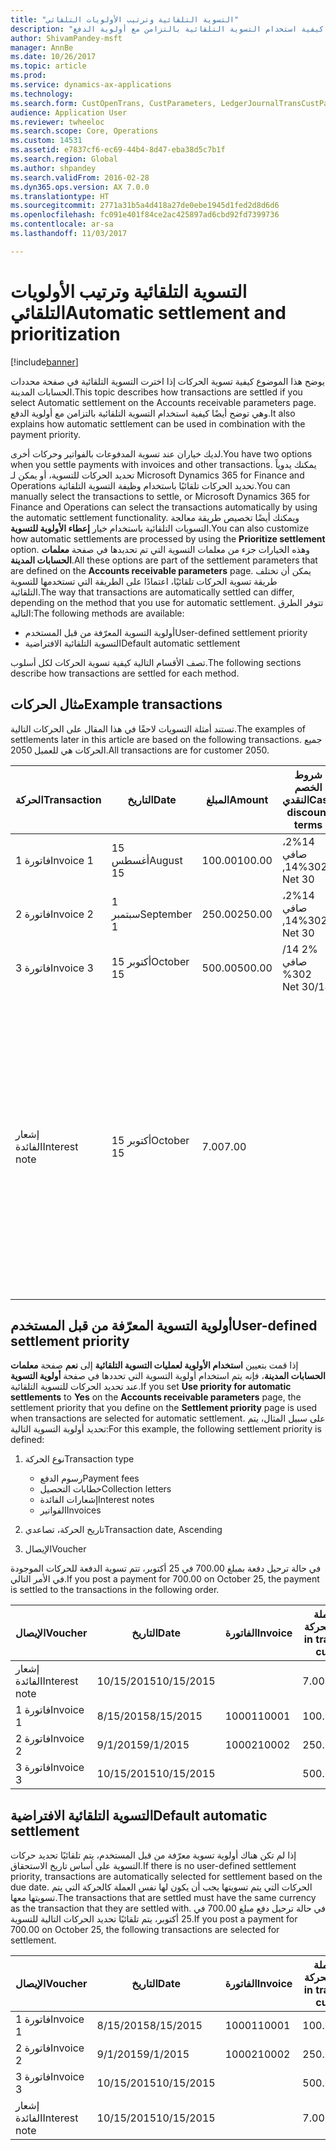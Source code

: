```yaml
---
title: "التسوية التلقائية وترتيب الأولويات التلقائي"
description: "يوضح هذا الموضوع كيفية تسوية الحركات إذا اخترت التسوية التلقائية في صفحة محددات الحسابات المدينة‬. وهي توضح أيضًا كيفية استخدام التسوية التلقائية بالتزامن مع أولوية الدفع."
author: ShivamPandey-msft
manager: AnnBe
ms.date: 10/26/2017
ms.topic: article
ms.prod: 
ms.service: dynamics-ax-applications
ms.technology: 
ms.search.form: CustOpenTrans, CustParameters, LedgerJournalTransCustPaym
audience: Application User
ms.reviewer: twheeloc
ms.search.scope: Core, Operations
ms.custom: 14531
ms.assetid: e7837cf6-ec69-44b4-8d47-eba38d5c7b1f
ms.search.region: Global
ms.author: shpandey
ms.search.validFrom: 2016-02-28
ms.dyn365.ops.version: AX 7.0.0
ms.translationtype: HT
ms.sourcegitcommit: 2771a31b5a4d418a27de0ebe1945d1fed2d8d6d6
ms.openlocfilehash: fc091e401f84ce2ac425897ad6cbd92fd7399736
ms.contentlocale: ar-sa
ms.lasthandoff: 11/03/2017

---
```


# <a name="automatic-settlement-and-prioritization"></a><span data-ttu-id="1f12a-104">التسوية التلقائية وترتيب الأولويات التلقائي</span><span class="sxs-lookup"><span data-stu-id="1f12a-104">Automatic settlement and prioritization</span></span>

[!include[banner](../includes/banner.md)]


<span data-ttu-id="1f12a-105">يوضح هذا الموضوع كيفية تسوية الحركات إذا اخترت التسوية التلقائية في صفحة محددات الحسابات المدينة‬.</span><span class="sxs-lookup"><span data-stu-id="1f12a-105">This topic describes how transactions are settled if you select Automatic settlement on the Accounts receivable parameters page.</span></span> <span data-ttu-id="1f12a-106">وهي توضح أيضًا كيفية استخدام التسوية التلقائية بالتزامن مع أولوية الدفع.</span><span class="sxs-lookup"><span data-stu-id="1f12a-106">It also explains how automatic settlement can be used in combination with the payment priority.</span></span>

<span data-ttu-id="1f12a-107">لديك خياران عند تسوية المدفوعات بالفواتير وحركات أخرى.</span><span class="sxs-lookup"><span data-stu-id="1f12a-107">You have two options when you settle payments with invoices and other transactions.</span></span> <span data-ttu-id="1f12a-108">يمكنك يدوياً تحديد الحركات للتسوية، أو يمكن لـ Microsoft Dynamics 365 for Finance and Operations تحديد الحركات تلقائيًا باستخدام وظيفة التسوية التلقائية.</span><span class="sxs-lookup"><span data-stu-id="1f12a-108">You can manually select the transactions to settle, or Microsoft Dynamics 365 for Finance and Operations can select the transactions automatically by using the automatic settlement functionality.</span></span> <span data-ttu-id="1f12a-109">ويمكنك أيضًا تخصيص طريقة معالجة التسويات التلقائية باستخدام خيار **إعطاء الأولوية للتسوية**.</span><span class="sxs-lookup"><span data-stu-id="1f12a-109">You can also customize how automatic settlements are processed by using the **Prioritize settlement** option.</span></span> <span data-ttu-id="1f12a-110">وهذه الخيارات جزء من معلمات التسوية التي تم تحديدها في صفحة **معلمات الحسابات المدينة**.</span><span class="sxs-lookup"><span data-stu-id="1f12a-110">All these options are part of the settlement parameters that are defined on the **Accounts receivable parameters** page.</span></span> <span data-ttu-id="1f12a-111">يمكن أن تختلف طريقة تسوية الحركات تلقائيًا، اعتمادًا على الطريقة التي تستخدمها للتسوية التلقائية.</span><span class="sxs-lookup"><span data-stu-id="1f12a-111">The way that transactions are automatically settled can differ, depending on the method that you use for automatic settlement.</span></span> <span data-ttu-id="1f12a-112">تتوفر الطرق التالية:</span><span class="sxs-lookup"><span data-stu-id="1f12a-112">The following methods are available:</span></span>

-   <span data-ttu-id="1f12a-113">أولوية التسوية المعرّفة من قبل المستخدم</span><span class="sxs-lookup"><span data-stu-id="1f12a-113">User-defined settlement priority</span></span>
-   <span data-ttu-id="1f12a-114">التسوية التلقائية الافتراضية</span><span class="sxs-lookup"><span data-stu-id="1f12a-114">Default automatic settlement</span></span>

<span data-ttu-id="1f12a-115">تصف الأقسام التالية كيفية تسوية الحركات لكل أسلوب.</span><span class="sxs-lookup"><span data-stu-id="1f12a-115">The following sections describe how transactions are settled for each method.</span></span>

## <a name="example-transactions"></a><span data-ttu-id="1f12a-116">مثال الحركات</span><span class="sxs-lookup"><span data-stu-id="1f12a-116">Example transactions</span></span>
<span data-ttu-id="1f12a-117">تستند أمثلة التسويات لاحقًا في هذا المقال على الحركات التالية.</span><span class="sxs-lookup"><span data-stu-id="1f12a-117">The examples of settlements later in this article are based on the following transactions.</span></span> <span data-ttu-id="1f12a-118">جميع الحركات هي للعميل 2050.</span><span class="sxs-lookup"><span data-stu-id="1f12a-118">All transactions are for customer 2050.</span></span>

| <span data-ttu-id="1f12a-119">الحركة</span><span class="sxs-lookup"><span data-stu-id="1f12a-119">Transaction</span></span>   | <span data-ttu-id="1f12a-120">التاريخ</span><span class="sxs-lookup"><span data-stu-id="1f12a-120">Date</span></span>        | <span data-ttu-id="1f12a-121">المبلغ</span><span class="sxs-lookup"><span data-stu-id="1f12a-121">Amount</span></span> | <span data-ttu-id="1f12a-122">شروط الخصم النقدي</span><span class="sxs-lookup"><span data-stu-id="1f12a-122">Cash discount terms</span></span> | <span data-ttu-id="1f12a-123">تاريخ الخصم النقدي</span><span class="sxs-lookup"><span data-stu-id="1f12a-123">Cash discount date</span></span> | <span data-ttu-id="1f12a-124">تعليقات</span><span class="sxs-lookup"><span data-stu-id="1f12a-124">Comments</span></span>                                                                                                                                                                                      |
|---------------|-------------|--------|---------------------|--------------------|-----------------------------------------------------------------------------------------------------------------------------------------------------------------------------------------------|
| <span data-ttu-id="1f12a-125">فاتورة 1</span><span class="sxs-lookup"><span data-stu-id="1f12a-125">Invoice 1</span></span>     | <span data-ttu-id="1f12a-126">15 أغسطس</span><span class="sxs-lookup"><span data-stu-id="1f12a-126">August 15</span></span>   | <span data-ttu-id="1f12a-127">100.00</span><span class="sxs-lookup"><span data-stu-id="1f12a-127">100.00</span></span> | <span data-ttu-id="1f12a-128">‏‫2%14، صافي 30</span><span class="sxs-lookup"><span data-stu-id="1f12a-128">2%14, Net 30</span></span>        | <span data-ttu-id="1f12a-129">29 أغسطس</span><span class="sxs-lookup"><span data-stu-id="1f12a-129">August 29</span></span>          |                                                                                                                                                                                               |
| <span data-ttu-id="1f12a-130">فاتورة 2</span><span class="sxs-lookup"><span data-stu-id="1f12a-130">Invoice 2</span></span>     | <span data-ttu-id="1f12a-131">1 سبتمبر</span><span class="sxs-lookup"><span data-stu-id="1f12a-131">September 1</span></span> | <span data-ttu-id="1f12a-132">250.00</span><span class="sxs-lookup"><span data-stu-id="1f12a-132">250.00</span></span> | <span data-ttu-id="1f12a-133">‏‫2%14، صافي 30</span><span class="sxs-lookup"><span data-stu-id="1f12a-133">2%14, Net 30</span></span>        | <span data-ttu-id="1f12a-134">15 سبتمبر</span><span class="sxs-lookup"><span data-stu-id="1f12a-134">September 15</span></span>       |                                                                                                                                                                                               |
| <span data-ttu-id="1f12a-135">فاتورة 3</span><span class="sxs-lookup"><span data-stu-id="1f12a-135">Invoice 3</span></span>     | <span data-ttu-id="1f12a-136">15 أكتوبر</span><span class="sxs-lookup"><span data-stu-id="1f12a-136">October 15</span></span>  | <span data-ttu-id="1f12a-137">500.00</span><span class="sxs-lookup"><span data-stu-id="1f12a-137">500.00</span></span> | <span data-ttu-id="1f12a-138">‏‫2% 14/صافي 30</span><span class="sxs-lookup"><span data-stu-id="1f12a-138">2% 14/Net 30</span></span>        | <span data-ttu-id="1f12a-139">29 أكتوبر</span><span class="sxs-lookup"><span data-stu-id="1f12a-139">October 29</span></span>         |                                                                                                                                                                                               |
| <span data-ttu-id="1f12a-140">إشعار الفائدة</span><span class="sxs-lookup"><span data-stu-id="1f12a-140">Interest note</span></span> | <span data-ttu-id="1f12a-141">15 أكتوبر</span><span class="sxs-lookup"><span data-stu-id="1f12a-141">October 15</span></span>  | <span data-ttu-id="1f12a-142">7.00</span><span class="sxs-lookup"><span data-stu-id="1f12a-142">7.00</span></span>   |                     |                    | <span data-ttu-id="1f12a-143">‏‫يتم إشعار الفائدة هذا للفاتورة 1 والفاتورة 2.</span><span class="sxs-lookup"><span data-stu-id="1f12a-143">This interest note is for invoice 1 and invoice 2.</span></span> <span data-ttu-id="1f12a-144">ويحسب المبلغ كفائدة 2 في المائة على المبالغ التي مر 30 يومًا أو أكثر بعد استحقاقها.‬</span><span class="sxs-lookup"><span data-stu-id="1f12a-144">The amount is calculated as 2-percent interest on amounts that are 30 or more days past due.</span></span> <span data-ttu-id="1f12a-145">على سبيل المثال، 0.02 × (100.00 + 250.00) = 7.00.</span><span class="sxs-lookup"><span data-stu-id="1f12a-145">For example, 0.02 × (100.00 + 250.00) = 7.00.</span></span> |

## <a name="user-defined-settlement-priority"></a><span data-ttu-id="1f12a-146">أولوية التسوية المعرّفة من قبل المستخدم</span><span class="sxs-lookup"><span data-stu-id="1f12a-146">User-defined settlement priority</span></span>
<span data-ttu-id="1f12a-147">إذا قمت بتعيين **استخدام الأولوية لعمليات التسوية التلقائية** إلى **نعم** صفحة **معلمات الحسابات المدينة**، فإنه يتم استخدام أولوية التسوية التي تحددها في صفحة **أولوية التسوية** عند تحديد الحركات للتسوية التلقائية.</span><span class="sxs-lookup"><span data-stu-id="1f12a-147">If you set **Use priority for automatic settlements** to **Yes** on the **Accounts receivable parameters** page, the settlement priority that you define on the **Settlement priority** page is used when transactions are selected for automatic settlement.</span></span> <span data-ttu-id="1f12a-148">على سبيل المثال، يتم تحديد أولوية التسوية التالية:</span><span class="sxs-lookup"><span data-stu-id="1f12a-148">For this example, the following settlement priority is defined:</span></span>

1.  <span data-ttu-id="1f12a-149">نوع الحركة</span><span class="sxs-lookup"><span data-stu-id="1f12a-149">Transaction type</span></span>
    -   <span data-ttu-id="1f12a-150">رسوم الدفع</span><span class="sxs-lookup"><span data-stu-id="1f12a-150">Payment fees</span></span>
    -   <span data-ttu-id="1f12a-151">خطابات التحصيل</span><span class="sxs-lookup"><span data-stu-id="1f12a-151">Collection letters</span></span>
    -   <span data-ttu-id="1f12a-152">إشعارات الفائدة</span><span class="sxs-lookup"><span data-stu-id="1f12a-152">Interest notes</span></span>
    -   <span data-ttu-id="1f12a-153">الفواتير</span><span class="sxs-lookup"><span data-stu-id="1f12a-153">Invoices</span></span>

2.  <span data-ttu-id="1f12a-154">تاريخ الحركة، تصاعدي</span><span class="sxs-lookup"><span data-stu-id="1f12a-154">Transaction date, Ascending</span></span>
3.  <span data-ttu-id="1f12a-155">الإيصال</span><span class="sxs-lookup"><span data-stu-id="1f12a-155">Voucher</span></span>

<span data-ttu-id="1f12a-156">في حالة ترحيل دفعة بمبلغ 700.00 في 25 أكتوبر، تتم تسوية الدفعة للحركات الموجودة في الأمر التالي.</span><span class="sxs-lookup"><span data-stu-id="1f12a-156">If you post a payment for 700.00 on October 25, the payment is settled to the transactions in the following order.</span></span>

| <span data-ttu-id="1f12a-157">الإيصال</span><span class="sxs-lookup"><span data-stu-id="1f12a-157">Voucher</span></span>       | <span data-ttu-id="1f12a-158">التاريخ</span><span class="sxs-lookup"><span data-stu-id="1f12a-158">Date</span></span>       | <span data-ttu-id="1f12a-159">الفاتورة</span><span class="sxs-lookup"><span data-stu-id="1f12a-159">Invoice</span></span> | <span data-ttu-id="1f12a-160">المبلغ بعملة الحركة</span><span class="sxs-lookup"><span data-stu-id="1f12a-160">Amount in transaction currency</span></span> | <span data-ttu-id="1f12a-161">المبلغ المراد تسويته</span><span class="sxs-lookup"><span data-stu-id="1f12a-161">Amount to settle</span></span> | <span data-ttu-id="1f12a-162">الرصيد</span><span class="sxs-lookup"><span data-stu-id="1f12a-162">Balance</span></span> | <span data-ttu-id="1f12a-163">عملة</span><span class="sxs-lookup"><span data-stu-id="1f12a-163">Currency</span></span> |
|---------------|------------|---------|--------------------------------|------------------|---------|----------|
| <span data-ttu-id="1f12a-164">إشعار الفائدة</span><span class="sxs-lookup"><span data-stu-id="1f12a-164">Interest note</span></span> | <span data-ttu-id="1f12a-165">10/15/2015</span><span class="sxs-lookup"><span data-stu-id="1f12a-165">10/15/2015</span></span> |         | <span data-ttu-id="1f12a-166">7.00</span><span class="sxs-lookup"><span data-stu-id="1f12a-166">7.00</span></span>                           | <span data-ttu-id="1f12a-167">7.00</span><span class="sxs-lookup"><span data-stu-id="1f12a-167">7.00</span></span>             | <span data-ttu-id="1f12a-168">0.00</span><span class="sxs-lookup"><span data-stu-id="1f12a-168">0.00</span></span>    | <span data-ttu-id="1f12a-169">دولار أمريكي</span><span class="sxs-lookup"><span data-stu-id="1f12a-169">USD</span></span>      |
| <span data-ttu-id="1f12a-170">فاتورة 1</span><span class="sxs-lookup"><span data-stu-id="1f12a-170">Invoice 1</span></span>     | <span data-ttu-id="1f12a-171">8/15/2015</span><span class="sxs-lookup"><span data-stu-id="1f12a-171">8/15/2015</span></span>  | <span data-ttu-id="1f12a-172">10001</span><span class="sxs-lookup"><span data-stu-id="1f12a-172">10001</span></span>   | <span data-ttu-id="1f12a-173">100.00</span><span class="sxs-lookup"><span data-stu-id="1f12a-173">100.00</span></span>                         | <span data-ttu-id="1f12a-174">100.00</span><span class="sxs-lookup"><span data-stu-id="1f12a-174">100.00</span></span>           | <span data-ttu-id="1f12a-175">0.00</span><span class="sxs-lookup"><span data-stu-id="1f12a-175">0.00</span></span>    | <span data-ttu-id="1f12a-176">دولار أمريكي</span><span class="sxs-lookup"><span data-stu-id="1f12a-176">USD</span></span>      |
| <span data-ttu-id="1f12a-177">فاتورة 2</span><span class="sxs-lookup"><span data-stu-id="1f12a-177">Invoice 2</span></span>     | <span data-ttu-id="1f12a-178">9/1/2015</span><span class="sxs-lookup"><span data-stu-id="1f12a-178">9/1/2015</span></span>   | <span data-ttu-id="1f12a-179">10002</span><span class="sxs-lookup"><span data-stu-id="1f12a-179">10002</span></span>   | <span data-ttu-id="1f12a-180">250.00</span><span class="sxs-lookup"><span data-stu-id="1f12a-180">250.00</span></span>                         | <span data-ttu-id="1f12a-181">250.00</span><span class="sxs-lookup"><span data-stu-id="1f12a-181">250.00</span></span>           | <span data-ttu-id="1f12a-182">0.00</span><span class="sxs-lookup"><span data-stu-id="1f12a-182">0.00</span></span>    | <span data-ttu-id="1f12a-183">دولار أمريكي</span><span class="sxs-lookup"><span data-stu-id="1f12a-183">USD</span></span>      |
| <span data-ttu-id="1f12a-184">فاتورة 3</span><span class="sxs-lookup"><span data-stu-id="1f12a-184">Invoice 3</span></span>     | <span data-ttu-id="1f12a-185">10/15/2015</span><span class="sxs-lookup"><span data-stu-id="1f12a-185">10/15/2015</span></span> |         | <span data-ttu-id="1f12a-186">500.00</span><span class="sxs-lookup"><span data-stu-id="1f12a-186">500.00</span></span>                         | <span data-ttu-id="1f12a-187">343.00</span><span class="sxs-lookup"><span data-stu-id="1f12a-187">343.00</span></span>           | <span data-ttu-id="1f12a-188">157.00</span><span class="sxs-lookup"><span data-stu-id="1f12a-188">157.00</span></span>  | <span data-ttu-id="1f12a-189">دولار أمريكي</span><span class="sxs-lookup"><span data-stu-id="1f12a-189">USD</span></span>      |

## <a name="default-automatic-settlement"></a><span data-ttu-id="1f12a-190">التسوية التلقائية الافتراضية</span><span class="sxs-lookup"><span data-stu-id="1f12a-190">Default automatic settlement</span></span>
<span data-ttu-id="1f12a-191">إذا لم تكن هناك أولوية تسوية معرّفة من قبل المستخدم، يتم تلقائيًا تحديد حركات التسوية على أساس تاريخ الاستحقاق.</span><span class="sxs-lookup"><span data-stu-id="1f12a-191">If there is no user-defined settlement priority, transactions are automatically selected for settlement based on the due date.</span></span> <span data-ttu-id="1f12a-192">الحركات التي يتم تسويتها يجب أن يكون لها نفس العملة كالحركة التي يتم تسويتها معها.</span><span class="sxs-lookup"><span data-stu-id="1f12a-192">The transactions that are settled must have the same currency as the transaction that they are settled with.</span></span> <span data-ttu-id="1f12a-193">في حالة ترحيل دفع مبلغ 700.00 في 25 أكتوبر، يتم تلقائيًا تحديد الحركات التالية للتسوية.</span><span class="sxs-lookup"><span data-stu-id="1f12a-193">If you post a payment for 700.00 on October 25, the following transactions are selected for settlement.</span></span>

| <span data-ttu-id="1f12a-194">الإيصال</span><span class="sxs-lookup"><span data-stu-id="1f12a-194">Voucher</span></span>       | <span data-ttu-id="1f12a-195">التاريخ</span><span class="sxs-lookup"><span data-stu-id="1f12a-195">Date</span></span>       | <span data-ttu-id="1f12a-196">الفاتورة</span><span class="sxs-lookup"><span data-stu-id="1f12a-196">Invoice</span></span> | <span data-ttu-id="1f12a-197">المبلغ بعملة الحركة</span><span class="sxs-lookup"><span data-stu-id="1f12a-197">Amount in transaction currency</span></span> | <span data-ttu-id="1f12a-198">المبلغ المراد تسويته</span><span class="sxs-lookup"><span data-stu-id="1f12a-198">Amount to settle</span></span> | <span data-ttu-id="1f12a-199">الرصيد</span><span class="sxs-lookup"><span data-stu-id="1f12a-199">Balance</span></span> | <span data-ttu-id="1f12a-200">عملة</span><span class="sxs-lookup"><span data-stu-id="1f12a-200">Currency</span></span> |
|---------------|------------|---------|--------------------------------|------------------|---------|----------|
| <span data-ttu-id="1f12a-201">فاتورة 1</span><span class="sxs-lookup"><span data-stu-id="1f12a-201">Invoice 1</span></span>     | <span data-ttu-id="1f12a-202">8/15/2015</span><span class="sxs-lookup"><span data-stu-id="1f12a-202">8/15/2015</span></span>  | <span data-ttu-id="1f12a-203">10001</span><span class="sxs-lookup"><span data-stu-id="1f12a-203">10001</span></span>   | <span data-ttu-id="1f12a-204">100.00</span><span class="sxs-lookup"><span data-stu-id="1f12a-204">100.00</span></span>                         | <span data-ttu-id="1f12a-205">100.00</span><span class="sxs-lookup"><span data-stu-id="1f12a-205">100.00</span></span>           | <span data-ttu-id="1f12a-206">0.00</span><span class="sxs-lookup"><span data-stu-id="1f12a-206">0.00</span></span>    | <span data-ttu-id="1f12a-207">دولار أمريكي</span><span class="sxs-lookup"><span data-stu-id="1f12a-207">USD</span></span>      |
| <span data-ttu-id="1f12a-208">فاتورة 2</span><span class="sxs-lookup"><span data-stu-id="1f12a-208">Invoice 2</span></span>     | <span data-ttu-id="1f12a-209">9/1/2015</span><span class="sxs-lookup"><span data-stu-id="1f12a-209">9/1/2015</span></span>   | <span data-ttu-id="1f12a-210">10002</span><span class="sxs-lookup"><span data-stu-id="1f12a-210">10002</span></span>   | <span data-ttu-id="1f12a-211">250.00</span><span class="sxs-lookup"><span data-stu-id="1f12a-211">250.00</span></span>                         | <span data-ttu-id="1f12a-212">250.00</span><span class="sxs-lookup"><span data-stu-id="1f12a-212">250.00</span></span>           | <span data-ttu-id="1f12a-213">0.00</span><span class="sxs-lookup"><span data-stu-id="1f12a-213">0.00</span></span>    | <span data-ttu-id="1f12a-214">دولار أمريكي</span><span class="sxs-lookup"><span data-stu-id="1f12a-214">USD</span></span>      |
| <span data-ttu-id="1f12a-215">فاتورة 3</span><span class="sxs-lookup"><span data-stu-id="1f12a-215">Invoice 3</span></span>     | <span data-ttu-id="1f12a-216">10/15/2015</span><span class="sxs-lookup"><span data-stu-id="1f12a-216">10/15/2015</span></span> |         | <span data-ttu-id="1f12a-217">500.00</span><span class="sxs-lookup"><span data-stu-id="1f12a-217">500.00</span></span>                         | <span data-ttu-id="1f12a-218">350.00</span><span class="sxs-lookup"><span data-stu-id="1f12a-218">350.00</span></span>           | <span data-ttu-id="1f12a-219">150.00</span><span class="sxs-lookup"><span data-stu-id="1f12a-219">150.00</span></span>  | <span data-ttu-id="1f12a-220">دولار أمريكي</span><span class="sxs-lookup"><span data-stu-id="1f12a-220">USD</span></span>      |
| <span data-ttu-id="1f12a-221">إشعار الفائدة</span><span class="sxs-lookup"><span data-stu-id="1f12a-221">Interest note</span></span> | <span data-ttu-id="1f12a-222">10/15/2015</span><span class="sxs-lookup"><span data-stu-id="1f12a-222">10/15/2015</span></span> |         | <span data-ttu-id="1f12a-223">7.00</span><span class="sxs-lookup"><span data-stu-id="1f12a-223">7.00</span></span>                           | <span data-ttu-id="1f12a-224">0.00</span><span class="sxs-lookup"><span data-stu-id="1f12a-224">0.00</span></span>             | <span data-ttu-id="1f12a-225">0.00</span><span class="sxs-lookup"><span data-stu-id="1f12a-225">0.00</span></span>    | <span data-ttu-id="1f12a-226">دولار أمريكي</span><span class="sxs-lookup"><span data-stu-id="1f12a-226">USD</span></span>      |






